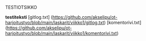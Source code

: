 TESTIOTSIKKO

**testiteksti**
[gitlog.txt] (https://github.com/akselipu/ot-harjoitustyo/blob/main/laskarit/viikko1/gitlog.txt)
[komentorivi.txt] (https://github.com/akselipu/ot-harjoitustyo/blob/main/laskarit/viikko1/komentorivi.txt)
